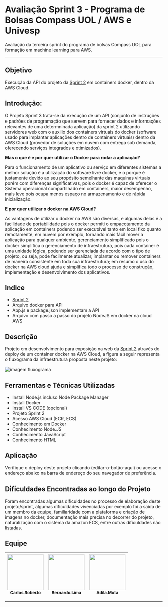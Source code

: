 # Avaliação Sprint 3 - Programa de Bolsas Compass UOL / AWS e Univesp

Avaliação da terceira sprint do programa de bolsas Compass UOL para formação em machine learning para AWS.

***

## Objetivo 

Execução da API do projeto da [Sprint 2][sprint2] em containers docker, dentro da AWS Cloud.

## Introdução:

O Projeto Sprint 3 trata-se da execução de um API (conjunto de instruções e padrões de programação que servem para fornecer dados e informações relevantes de uma determninada aplicação) da sprint 2 utilizando servidores web com o auxilio dos containers virtuais do docker (software usado para implantar aplicações dentro de containers virtuais) dentro da AWS Cloud (provedor de soluções em nuvem com entrega sob demanda, oferecendo serviços integrados e otimizados).

**Mas o que é e por quer utilizar o Docker para rodar a aplicação?**

Para o funcionamento de um aplicativo ou serviço em diferentes sistemas a melhor solução é a utilização do software livre docker, e o porque é justamente devido ao seu propósito semelhante das maquinas virtuais porém com diferenças significativas,
pois o docker é capaz de oferecer o Sistema operacional compartilhado em containers, maior desempenho, mais leve pois ocupa menos espaço no armazenamento e de rápida inicialização. 

**E por quer utilizar o docker na AWS Cloud?**

As vantagens de utilizar o docker na AWS são diversas, e algumas delas é a facilidade de portabilidade pois o docker permiti o empacotamento da aplicação em containers podendo ser executável tanto em local fixo quanto remotamente, em nuvem por exemplo, tornando mais fácil mover a aplicação para qualquer ambiente, gerenciamento simplificado pois o docker simplifica o gerenciamento de infraestrutura, pois cada container é uma unidade lógica, podendo ser gerenciada de acordo com o tipo de projeto, ou seja, pode facilmente atualizar, implantar ou remover containers de maneira consistente em toda sua infraestrutura; em resumo o uso do docker na AWS cloud ajuda e simplifica todo o processo de construção, implementação e desenvolvimento dos aplicativos.



## Indice

- [Sprint 2][sprint2] 
- Arquivo docker para API
- App.js e package.json implementam a API
- Arquivo com passo a passo do projeto NodeJS em docker na cloud AWS




## Descrição 

Projeto em desenvolvimento para exposição na web da [Sprint 2][sprint2] através do deploy de um container docker na AWS Cloud, a figura a seguir representa o fluxograma da infraestrutura proposta neste projeto:


![imagem fluxograma](![1_UvALqIe_qkUp2x8SmSiSwQ](https://user-images.githubusercontent.com/125395133/226206896-869592eb-94a9-40ce-a9b1-9be4e1c093b6.PNG))






## Ferramentas e Técnicas Utilizadas

- Install Node.js incluso Node Package Manager
- Install Docker
- Install VS CODE (opcional)
- Projeto Sprint 2
- Acesso AWS Cloud (ECR, ECS)
- Conhecimento em Docker
- Conhecimento Node.JS
- Conhecimento JavaScript
- Conhecimento HTML



## Aplicação

Verifique o deploy deste projeto clicando <aqui>(editar-o-botão-aqui) ou acesse o endereço abaixo na barra de endereço do seu navegador de preferência.

## Dificuldades Encontradas ao longo do Projeto

Foram encontradas algumas dificuldades no processo de elaboração deste projeto/sprint, algumas dificuldades vivenciadas por exemplo foi a saída de um membro da equipe, familiaridade com a plataforma e criação de imagens no docker, documentação mais precisa no decorrer do projeto, naturalização com o sistema da amazon ECS, entre outras dificuldades não listadas.



## Equipe

| [<img src="https://avatars.githubusercontent.com/u/78061851?v=4" width=115><br><sub>Carlos Roberto</sub>](https://github.com/crobertocamilo) | [<img src="https://avatars.githubusercontent.com/u/81330043?v=4" width=115><br><sub>Bernardo Lima</sub>](https://github.com/belima93) | [<img src="https://avatars.githubusercontent.com/u/125395133?v=4" width=115><br><sub>Adila Mota</sub>](https://github.com/Adila02) |
| :---: | :---: | :---: |





***

[sprint2]: <https://github.com/Compass-pb-aws-2023-Univesp/sprint-2-pb-aws-univesp/tree/main>


